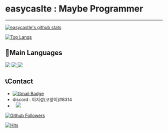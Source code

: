 # easycaslte : Maybe Programmer
---

[![easycastle's github stats](https://github-readme-stats.vercel.app/api?username=easycastle&show_icons=true&theme=dracula)](https://github.com/easycastle)

[![Top Langs](https://github-readme-stats.vercel.app/api/top-langs/?username=easycastle&layout=compact&langs_count=8&theme=dracula)](https://github.com/easycastle)

## 📜Main Languages
<a href="https://www.python.org/"><img src="https://img.shields.io/badge/Python-3766AB?style=flat-square&logo=Python&logoColor=white"/></a> 
<a href="https://www.oracle.com/kr/java/technologies/javase-downloads.html/"><img src="https://img.shields.io/badge/Java-007396?style=flat-square&logo=Java&logoColor=white">
 </a>
 <a href="https://en.wikipedia.org/wiki/C_(programming_language)"><img src="https://img.shields.io/badge/C-373737?style=flat-square&logo=C&logoColor=white"/></a>
 
 ## 📞Contact
 * [![Gmail Badge](https://img.shields.io/badge/-Gmail-d14836?style=flat-square&logo=Gmail&logoColor=white&link=mailto:sean34418290@gmail.com)](mailto:sean34418290@gmail.com)
 * discord : 이지성(코양이)#8314
 * <a href="https://www.instagram.com/code._.cat"><img src="http://img.shields.io/badge/-Instagram-black?style=flat&logo=Instagram&link=https://www.instagram.com/code._.cat/" style="height : auto; margin-left : 10px; margin-right : 10px;"/></a>

[![Github Followers](https://img.shields.io/github/followers/easycastle?color=06d6a0&label=Github%20Followers&style=for-the-badge)](https://github.com/easycastle?tab=followers)

[![Hits](https://hits.seeyoufarm.com/api/count/incr/badge.svg?url=https%3A%2F%2Fgithub.com%2Feasycastle&count_bg=%2379C83D&title_bg=%23555555&icon=&icon_color=%23E7E7E7&title=hits&edge_flat=false)](https://hits.seeyoufarm.com)
